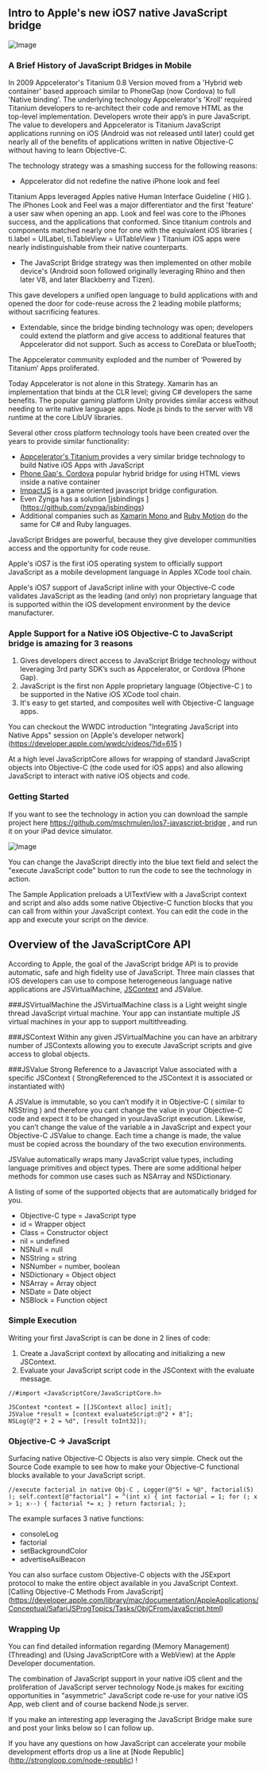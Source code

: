 ## Intro to Apple's new iOS7 native JavaScript bridge

![Image](screenshots/splash700x400.png?raw=true)


### A Brief History of JavaScript Bridges in Mobile

In 2009 Appcelerator's Titanium 0.8 Version moved from a 'Hybrid web container' based approach similar to PhoneGap (now Cordova) to full 'Native binding'. The underlying technology Appcelerator's 'Kroll' required Titanium developers to re-architect their code and remove HTML as the top-level implementation.  Developers wrote their app’s in pure JavaScript. The value to developers and Appcelerator is Titanium JavaScript applications running on iOS (Android was not released until later) could get nearly all of the benefits of applications written in native Objective-C without having to learn Objective-C.

The technology strategy was a smashing success for the following reasons:

-	Appcelerator did not redefine the native iPhone look and feel  

Titanium Apps leveraged Apples native Human Interface Guideline ( HIG ).  The iPhones Look and Feel was a major differentiator and the first 'feature' a user saw when opening an app.  Look and feel was core to the iPhones success, and the applications that conformed. Since titanium controls and components matched nearly one for one with the equivalent iOS libraries ( ti.label = UILabel, ti.TableView = UITableView ) Titanium iOS apps were nearly indistinguishable from their native counterparts.

-	The JavaScript Bridge strategy was then implemented on other mobile device's (Android soon followed originally leveraging Rhino and then later V8, and later Blackberry and Tizen). 

This gave developers a unified open language to build applications with and opened the door for code-reuse across the 2 leading mobile platforms; without sacrificing features.

- Extendable, since the bridge binding technology was open; developers could extend the platform and give access to additional features that Appcelerator did not support.   Such as access to CoreData or blueTooth;

The Appcelerator community exploded and the number of ‘Powered by Titanium’ Apps proliferated.

Today Appcelerator is not alone in this Strategy.  Xamarin has an implementation that binds at the CLR level; giving C# developers the same benefits.  The popular gaming platform Unity provides similar access without needing to write native language apps. Node.js binds to the server with V8 runtime at the core LibUV libraries.

Several other cross platform technology tools have been created over the years to provide similar functionality:

- [Appcelerator's Titanium ]( http://www.appcelerator.com ) provides a very similar bridge technology to build Native iOS Apps with JavaScript
- [Phone Gap's, Cordova]( http://cordova.apache.org ) popular hybrid bridge for using HTML views inside a native container
- [ImpactJS]( http://cordova.apache.org ) is a game oriented javascript bridge configuration.
- Even Zynga has a solution [jsbindings ] (https://github.com/zynga/jsbindings)
- Additional companies such as [Xamarin Mono ](http://www.xamarin.com) and [Ruby Motion](http://www.rubymotion.com/) do the same for C# and Ruby languages.



JavaScript Bridges are powerful, because they give developer communities access and the opportunity for code reuse.

Apple's iOS7 is the first iOS operating system to officially support JavaScript as a mobile development language in Apples XCode tool chain.

Apple's iOS7 support of JavaScript inline with your Objective-C code validates JavaScript as the leading (and only) non proprietary language that is supported within the iOS development environment by the device manufacturer.

### Apple Support for a Native iOS Objective-C to JavaScript bridge is amazing for 3 reasons

1. Gives developers direct access to JavaScript Bridge technology without leveraging 3rd party SDK’s such as Appcelerator, or Cordova (Phone Gap).
2. JavaScript is the first non Apple proprietary language (Objective-C ) to be supported in the Native iOS XCode tool chain.
3. It's easy to get started, and composites well with Objective-C language apps.

You can checkout the WWDC introduction "Integrating JavaScript into Native Apps" session on [Apple's developer network] (https://developer.apple.com/wwdc/videos/?id=615 )

At a high level JavaScriptCore allows for wrapping of standard JavaScript objects into Objective-C (the code used for iOS apps) and also allowing JavaScript to interact with native iOS objects and code.

### Getting Started

If you want to see the technology in action you can download the sample project here https://github.com/mschmulen/ios7-javascript-bridge , and run it on your iPad device simulator.

![Image](screenshots/image1.png?raw=true)

You can change the JavaScript directly into the blue text field and select the "execute JavaScript code" button to run the code to see the technology in action.

The Sample Application preloads a UITextView with a JavaScript context and script and also adds some native Objective-C function blocks that you can call from within your JavaScript context.  You can edit the code in the app and execute your script on the device.

## Overview of the JavaScriptCore API

According to Apple, the goal of the JavaScript bridge API is to provide automatic, safe and high fidelity use of JavaScript.  Three main classes that iOS developers can use to compose heterogeneous language native applications are JSVirtualMachine, [JSContext](https://developer.apple.com/library/mac/documentation/JavaScriptCore/Reference/JSContextRef_header_reference/Reference/reference.html#//apple_ref/doc/uid/TP40011494) and JSValue.

###JSVirtualMachine
the JSVirtualMachine class is a Light weight single thread JavaScript virtual machine.  Your app can instantiate multiple JS virtual machines in your app to support multithreading.

###JSContext
Within any given JSVirtualMachine you can have an arbitrary number of JSContexts allowing you to execute JavaScript scripts and give access to global objects.

###JSValue
	Strong Reference to a Javascript Value associated with a specific JSContext ( StrongReferenced to the JSContext it is associated or instantiated with)

A JSValue is immutable, so you can’t modify it in Objective-C ( similar to NSString ) and therefore you cant change the value in your Objective-C code and expect it to be changed in yourJavaScript execution. Likewise, you can’t change the value of the variable a in JavaScript and expect your Objective-C JSValue to change. Each time a change is made, the value must be copied across the boundary of the two execution environments.

JSValue automatically wraps many JavaScript value types, including language primitives and object types.  There are some additional helper methods for common use cases such as NSArray and NSDictionary.

A listing of some of the supported objects that are automatically bridged for you.

- Objective-C type = JavaScript type
- id = Wrapper object 
- Class = Constructor object
- nil = undefined
- NSNull = null
- NSString = string
- NSNumber = number, boolean
- NSDictionary = Object object
- NSArray = Array object
- NSDate = Date object
- NSBlock = Function object

### Simple Execution

Writing your first JavaScript is can be done in 2 lines of code:
1. Create a JavaScript context by allocating and initializing a new JSContext.
2. Evaluate your JavaScript script code in the JSContext with the evaluate message.

```objc
//#import <JavaScriptCore/JavaScriptCore.h>

JSContext *context = [[JSContext alloc] init];
JSValue *result = [context evaluateScript:@"2 + 8"];
NSLog(@"2 + 2 = %d", [result toInt32]);
```

### Objective-C → JavaScript

Surfacing native Objective-C Objects is also very simple. Check out the Source Code example to see how to make your Objective-C functional blocks available to your JavaScript script.

`
//execute factorial in native Obj-C , Logger(@"5! = %@", factorial(5) );
    self.context[@"factorial"] = ^(int x) {
        int factorial = 1;
        for (; x > 1; x--) {
            factorial *= x;
        }
        return factorial;
    };
`

The example surfaces 3 native functions:
- consoleLog
- factorial
- setBackgroundColor
- advertiseAsiBeacon

You can also surface custom Objective-C objects with the JSExport protocol to make the entire object available in you JavaScript Context.[Calling Objective-C Methods From JavaScript] (https://developer.apple.com/library/mac/documentation/AppleApplications/Conceptual/SafariJSProgTopics/Tasks/ObjCFromJavaScript.html)

### Wrapping Up

You can find detailed information regarding (Memory Management) (Threading) and (Using JavaScriptCore with a WebView) at the Apple Developer documentation.

The combination of JavaScript support in your native iOS client and the proliferation of JavaScript server technology Node.js makes for exciting opportunities in "asymmetric" JavaScript code re-use for your native iOS App, web client and of course backend Node.js server.

If you make an interesting app leveraging the JavaScript Bridge make sure and post your links below so I can follow up.

If you have any questions on how JavaScript can accelerate your mobile development efforts drop us a line at [Node Republic] (http://strongloop.com/node-republic) !










